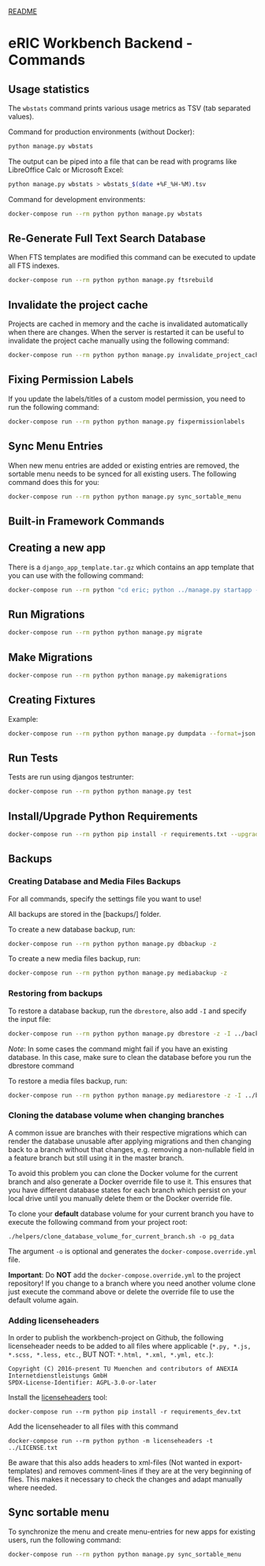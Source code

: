 [README](README.md)

# eRIC Workbench Backend - Commands

## Usage statistics
The `wbstats` command prints various usage metrics as TSV (tab separated values). 

Command for production environments (without Docker):
```bash
python manage.py wbstats
```

The output can be piped into a file that can be read with programs like LibreOffice Calc or Microsoft Excel:
```bash
python manage.py wbstats > wbstats_$(date +%F_%H-%M).tsv
```


Command for development environments:
```bash
docker-compose run --rm python python manage.py wbstats
```

## Re-Generate Full Text Search Database
When FTS templates are modified this command can be executed to update all FTS indexes. 
```bash
docker-compose run --rm python python manage.py ftsrebuild
```

## Invalidate the project cache
Projects are cached in memory and the cache is invalidated automatically when there are changes.
When the server is restarted it can be useful to invalidate the project cache manually using the following command:
```bash
docker-compose run --rm python python manage.py invalidate_project_cache
```

## Fixing Permission Labels
If you update the labels/titles of a custom model permission, you need to run the following command:
```bash
docker-compose run --rm python python manage.py fixpermissionlabels
```

## Sync Menu Entries
When new menu entries are added or existing entries are removed, the sortable menu needs to be synced for all existing
users. The following command does this for you:
```bash
docker-compose run --rm python python manage.py sync_sortable_menu
``` 

## Built-in Framework Commands

## Creating a new app
There is a ``django_app_template.tar.gz`` which contains an app template that you can use with the following command:
```bash
docker-compose run --rm python "cd eric; python ../manage.py startapp --template=../../django_app_template.tar.gz NEW_APP_NAME"
```

## Run Migrations
```bash
docker-compose run --rm python python manage.py migrate
```

## Make Migrations
```bash
docker-compose run --rm python python manage.py makemigrations
```

## Creating Fixtures
Example:
```bash
docker-compose run --rm python python manage.py dumpdata --format=json --natural-foreign --natural-primary projects.Role projects.RolePermissionAssignment --indent 2
```

## Run Tests
Tests are run using djangos testrunter:
```bash
docker-compose run --rm python python manage.py test
```

## Install/Upgrade Python Requirements
```bash
docker-compose run --rm python pip install -r requirements.txt --upgrade
```

## Backups

### Creating Database and Media Files Backups
For all commands, specify the settings file you want to use!

All backups are stored in the [backups/] folder.

To create a new database backup, run:
```bash
docker-compose run --rm python python manage.py dbbackup -z
```

To create a new media files backup, run:
```bash
docker-compose run --rm python python manage.py mediabackup -z
```

### Restoring from backups
To restore a database backup, run the ``dbrestore``, also add ``-I`` and specify the input file:
```bash
docker-compose run --rm python python manage.py dbrestore -z -I ../backups/default-anx-i-ws-200-2017-03-09-125228.psql.gz
```

*Note*: In some cases the command might fail if you have an existing database. In this case, make sure
 to clean the database before you run the dbrestore command

To restore a media files backup, run:
```bash
docker-compose run --rm python python manage.py mediarestore -z -I ../backups/anx-i-ws-200-2017-03-09-124608.tar.gz
```

### Cloning the database volume when changing branches

A common issue are branches with their respective migrations which can render the database unusable after applying migrations and then changing back to a branch without that changes, e.g. removing a non-nullable field in a feature branch but still using it in the master branch.

To avoid this problem you can clone the Docker volume for the current branch and also generate a Docker override file to use it. This ensures that you have different database states for each branch which persist on your local drive until you manually delete them or the Docker override file.

To clone your **default** database volume for your current branch you have to execute the following command from your project root:

```
./helpers/clone_database_volume_for_current_branch.sh -o pg_data
```

The argument `-o` is optional and generates the `docker-compose.override.yml` file.

**Important**: Do **NOT** add the `docker-compose.override.yml` to the project repository! If you change to a branch where you need another volume clone just execute the command above or delete the override file to use the default volume again.

### Adding licenseheaders

In order to publish the workbench-project on Github, the following licenseheader needs to be added to all files where applicable (`*.py, *.js, *.scss, *.less, etc.`, BUT NOT: `*.html, *.xml, *.yml, etc.`):
```
Copyright (C) 2016-present TU Muenchen and contributors of ANEXIA Internetdienstleistungs GmbH
SPDX-License-Identifier: AGPL-3.0-or-later
```

Install the [licenseheaders](https://github.com/johann-petrak/licenseheaders) tool:

```docker-compose run --rm python pip install -r requirements_dev.txt```

Add the licenseheader to all files with this command

`docker-compose run --rm python python -m licenseheaders -t ../LICENSE.txt`

Be aware that this also adds headers to xml-files (Not wanted in export-templates) and removes comment-lines if they are at the very beginning of files. This makes it necessary to check the changes and adapt manually where needed.

## Sync sortable menu

To synchronize the menu and create menu-entries for new apps for existing users, run the following command:

```bash
docker-compose run --rm python python manage.py sync_sortable_menu
```
 
